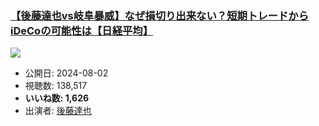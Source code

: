 ### [【後藤達也vs岐阜暴威】なぜ損切り出来ない？短期トレードからiDeCoの可能性は【日経平均】](https://www.youtube.com/watch?v=17A64EJ_v18)
[![](https://img.youtube.com/vi/17A64EJ_v18/hqdefault.jpg)](https://www.youtube.com/watch?v=17A64EJ_v18)
-   公開日: 2024-08-02
-   視聴数: 138,517
-   **いいね数: 1,626**
-   出演者: [後藤達也](/rehacq_fan/people/後藤達也 "wikilink")
